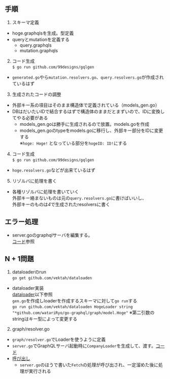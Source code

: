 ## 手順  
  
1. スキーマ定義
  - hoge.graphqlsを生成。型定義
  - queryとmutationを定義する
    - query.graphqls
    - mutation.graphqls
2. コード生成  
```$ go run github.com/99designs/gqlgen```
  - `generated.go`やら`mutation.resolvers.go`、`query.resolvers.go`が作成されているはず
3. 生成されたコードの調整
  - 外部キー系の項目はそのまま構造体で定義されている（models_gen.go）
  - DBはだいたいIDで結合するはずで構造体のままだとまずいので、IDに変換してやる必要がある
    - models_gen.goは勝手に生成されるので放置。models.goを作成
    - models_gen.goのtypeをmodels.goに移行し、外部キー部分をIDに変更する  
    ※`hoge: Hoge!` となっている部分を`hogeID: ID!`にする
4. コード生成  
```$ go run github.com/99designs/gqlgen```
  - `hoge.resolvers.go`などが出来ているはず
5. リゾルバに処理を書く  
  - 各種リゾルバに処理を書いていく  
外部キー絡まないものは元の`query.resolvers.go`に書けばいいし、  
外部キーのものは*4*で生成されたresolversに書く  

## エラー処理  
- server.goのgraphqlサーバを編集する。  
[コード](https://github.com/watariRyo/go-graphql/blob/cc0e0a8e090d5a32790958878d5af6a75ab9c449/server.go#L46-L54)参照

## N + 1問題
1. dataloaderのrun  
```go get github.com/vektah/dataloaden```
- dataloader実装  
[dataloader](https://github.com/watariRyo/go-graphql/tree/main/graph/dataloader)以下参照  
`gen.go`を作成しloaderを作成するスキーマに対して`go run`する  
```go run github.com/vektah/dataloaden HogeLoader string "*github.com/watariRyo/go-graphql/graph/model.Hoge"```
※第二引数のstringはキー型によって変更する

2. graph/resolver.go  
- `graph/resolver.go`でLoaderを使うように定義
- `server.go`でGraphQLサーバ起動時に`CompanyLoader`を生成して、渡す。[コード](https://github.com/watariRyo/go-graphql/blob/cc0e0a8e090d5a32790958878d5af6a75ab9c449/server.go#L27-L44)
- [呼び出し](https://github.com/watariRyo/go-graphql/blob/cc0e0a8e090d5a32790958878d5af6a75ab9c449/graph/employee.resolvers.go#L20-L23)
  - `server.go`のほうで書いた`Fetch`の処理が呼び出され、一定溜めた後に処理が実行される

